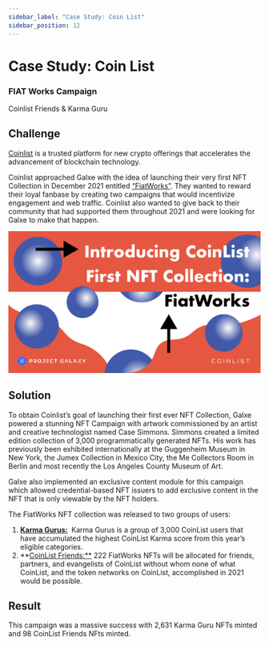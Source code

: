 ```yaml
---
sidebar_label: "Case Study: Coin List"
sidebar_position: 12
---
```


# Case Study: Coin List

### FIAT Works Campaign

Coinlist Friends & Karma Guru

## Challenge

[Coinlist](https://twitter.com/CoinList) is a trusted platform for new crypto offerings that accelerates the advancement of blockchain technology.

Coinlist approached Galxe with the idea of launching their very first NFT Collection in December 2021 entitled [“FiatWorks”](https://blog.galxe.com/colinlist-takes-its-first-nft-collection-to-the-galaxy-e2393cefbe2). They wanted to reward their loyal fanbase by creating two campaigns that would incentivize engagement and web traffic. Coinlist also wanted to give back to their community that had supported them throughout 2021 and were looking for Galxe to make that happen.

![Untitled](assets/coinlist.png)

## Solution

To obtain Coinlist’s goal of launching their first ever NFT Collection, Galxe powered a stunning NFT Campaign with artwork commissioned by an artist and creative technologist named Case Simmons. Simmons created a limited edition collection of 3,000 programmatically generated NFTs. His work has previously been exhibited internationally at the Guggenheim Museum in New York, the Jumex Collection in Mexico City, the Me Collectors Room in Berlin and most recently the Los Angeles County Museum of Art.

Galxe also implemented an exclusive content module for this campaign which allowed credential-based NFT issuers to add exclusive content in the NFT that is only viewable by the NFT holders.

The FiatWorks NFT collection was released to two groups of users:

1. **[Karma Gurus:](https://galxe.com/coinlist/campaign/GC2KYUUpqT)**  Karma Gurus is a group of 3,000 CoinList users that have accumulated the highest CoinList Karma score from this year’s eligible categories.
2. **[CoinList Friends:**](https://galxe.com/coinlist/campaign/GCAQYUUoVG) 222 FiatWorks NFTs will be allocated for friends, partners, and evangelists of CoinList without whom none of what CoinList, and the token networks on CoinList, accomplished in 2021 would be possible.

## Result

This campaign was a massive success with 2,631 Karma Guru NFTs minted and 98 CoinList Friends NFts minted.